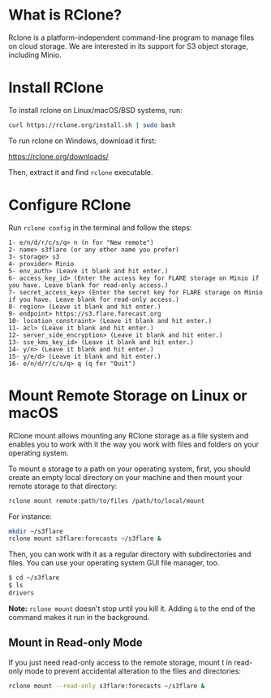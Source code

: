 # What is RClone?

Rclone is a platform-independent command-line program to manage files on cloud storage. We are interested in its support for S3 object storage, including Minio.

# Install RClone

To install rclone on Linux/macOS/BSD systems, run:

```bash
curl https://rclone.org/install.sh | sudo bash
```

To run rclone on Windows, download it first:

https://rclone.org/downloads/

Then, extract it and find `rclone` executable.

# Configure RClone

Run `rclone config` in the terminal and follow the steps:

```
1- e/n/d/r/c/s/q> n (n for "New remote")
2- name> s3flare (or any other name you prefer)
3- storage> s3
4- provider> Minio
5- env_auth> (Leave it blank and hit enter.)
6- access_key_id> (Enter the access key for FLARE storage on Minio if you have. Leave blank for read-only access.)
7- secret_access_key> (Enter the secret key for FLARE storage on Minio if you have. Leave blank for read-only access.)
8- region> (Leave it blank and hit enter.)
9- endpoint> https://s3.flare.forecast.org
10- location_constraint> (Leave it blank and hit enter.)
11- acl> (Leave it blank and hit enter.)
12- server_side_encryption> (Leave it blank and hit enter.)
13- sse_kms_key_id> (Leave it blank and hit enter.)
14- y/n> (Leave it blank and hit enter.)
15- y/e/d> (Leave it blank and hit enter.)
16- e/n/d/r/c/s/q> q (q for "Quit")
```


# Mount Remote Storage on Linux or macOS

RClone mount allows mounting any RClone storage as a file system and enables you to work with it the way you work with files and folders on your operating system.

To mount a storage to a path on your operating system, first, you should create an empty local directory on your machine and then mount your remote storage to that directory:

```bash
rclone mount remote:path/to/files /path/to/local/mount
```

For instance:

```bash
mkdir ~/s3flare
rclone mount s3flare:forecasts ~/s3flare &
```

Then, you can work with it as a regular directory with subdirectories and files. You can use your operating system GUI file manager, too.

```bash
$ cd ~/s3flare
$ ls
drivers
```

**Note:** `rclone mount` doesn't stop until you kill it. Adding `&` to the end of the command makes it run in the background.

## Mount in Read-only Mode

If you just need read-only access to the remote storage, mount t in read-only mode to prevent accidental alteration to the files and directories:

```bash
rclone mount --read-only s3flare:forecasts ~/s3flare &
```